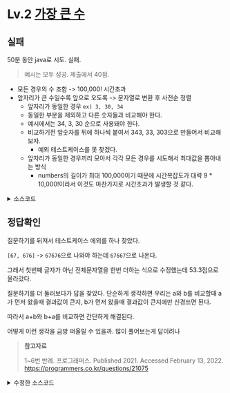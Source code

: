 # Lv.2 [가장 큰 수](https://programmers.co.kr/learn/courses/30/lessons/42746?language=java#)

## 실패

50분 동안 java로 시도. 실패.

> 예시는 모두 성공. 제출에서 40점.

* 모든 경우의 수 조합 -> 100,000! 시간초과
* 앞자리가 큰 수일수록 앞으로 오도록 -> 문자열로 변환 후 사전순 정렬
  * 앞자리가 동일한 경우 `ex) 3, 30, 34`
  * 동일한 부분을 제외하고 다른 숫자들과 비교해야 한다.
  * 예시에서는 34, 3, 30 순으로 사용돼야 한다.
  * 비교하기전 앞숫자를 뒤에 하나씩 붙여서 343, 33, 303으로 만들어서 비교해보자.
    * 예외 테스트케이스를 못 찾겠다.
  * 앞자리가 동일한 경우끼리 모아서 각각 모든 경우를 시도해서 최대값을 뽑아내는 방식
    * numbers의 길이가 최대 100,000이기 때문에 시간복잡도가 대략 9 * 10,000!이라서 이것도 마찬가지로 시간초과가 발생할 것 같다.

<details><summary>소스코드</summary>

```java
import java.util.*;

class Solution {
    public String solution(int[] numbers) {
        List<String> numbersString = new ArrayList<>();
        for(int number : numbers) {
            numbersString.add(Integer.toString(number));
        }
        return numbersString.stream()
            .sorted((a, b) -> {
                a += a.charAt(0);
                b += b.charAt(0);
                return b.compareTo(a);
            })
            .reduce("", (a, b) -> a += b);
    }
}
```

</details>

## 정답확인

질문하기를 뒤져서 테스트케이스 에외를 하나 찾았다.

`[67, 676]` -> `67676`으로 나와야 하는데 `67667`으로 나온다.

그래서 첫번째 글자가 아닌 전체문자열을 한번 더하는 식으로 수정했는데 53.3점으로 올라갔다.

질문하기를 더 둘러보다가 답을 찾았다. 단순하게 생각하면 우리는 a와 b를 비교할때 a가 먼저 왔을때 결과값이 큰지, b가 먼저 왔을때 결과값이 큰지에만 신경쓰면 된다.

따라서 a+b와 b+a를 비교하면 간단하게 해결된다.

어떻게 이런 생각을 금방 떠올릴 수 있을까. 많이 풀어보는게 답이려나

> **참고자료**
>
> 1~6번 반례. 프로그래머스. Published 2021. Accessed February 13, 2022. https://programmers.co.kr/questions/21075

<details><summary>수정한 소스코드</summary>

```java
import java.util.*;

class Solution {
    public String solution(int[] numbers) {
        List<String> numbersString = new ArrayList<>();
        for(int number : numbers) {
            numbersString.add(Integer.toString(number));
        }
        
        String answer = numbersString.stream()
            .sorted((a, b) -> (b+a).compareTo(a+b))
            .reduce("", (a, b) -> a += b);
        
        if(answer.charAt(0) == '0')
            answer = "0";
        
        return answer;
    }
}
```

</details>